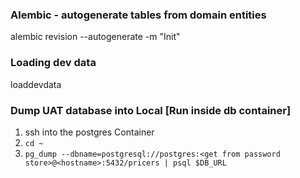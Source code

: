 ### Alembic - autogenerate tables from domain entities
alembic revision --autogenerate -m "Init"

### Loading dev data
loaddevdata


### Dump UAT database into Local [Run inside db container]

1. ssh into the postgres Container
2. `cd ~`
3. `pg_dump --dbname=postgresql://postgres:<get from password store>@<hostname>:5432/pricers | psql $DB_URL`